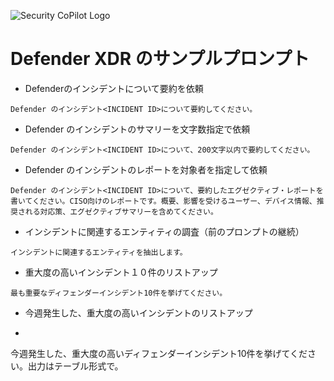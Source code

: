 
![Security CoPilot Logo](https://github.com/ninjyanaka/Copilot-For-Security/blob/main/Promptbook%20samples/ic_fluent_copilot_64_64%402x.png)  
# Defender XDR のサンプルプロンプト

- Defenderのインシデントについて要約を依頼
 ```
Defender のインシデント<INCIDENT ID>について要約してください。
 ```
- Defender のインシデントのサマリーを文字数指定で依頼
 ```
Defender のインシデント<INCIDENT ID>について、200文字以内で要約してください。
 ```
- Defender のインシデントのレポートを対象者を指定して依頼
 ```
Defender のインシデント<INCIDENT ID>について、要約したエグゼクティブ・レポートを書いてください。CISO向けのレポートです。概要、影響を受けるユーザー、デバイス情報、推奨される対応策、エグゼクティブサマリーを含めてください。
 ```
- インシデントに関連するエンティティの調査（前のプロンプトの継続）
 ```
インシデントに関連するエンティティを抽出します。
 ```
- 重大度の高いインシデント１０件のリストアップ
 ```
最も重要なディフェンダーインシデント10件を挙げてください。
 ```
- 今週発生した、重大度の高いインシデントのリストアップ
-  ```
今週発生した、重大度の高いディフェンダーインシデント10件を挙げてください。出力はテーブル形式で。
 ```
